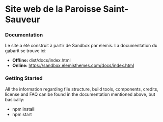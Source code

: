 # Site web de la Paroisse Saint-Sauveur

### Documentation
Le site a été construit à partir de Sandbox par elemis.
La documentation du gabarit se trouve ici:
- **Offline:** dist/docs/index.html
- **Online:** https://sandbox.elemisthemes.com/docs/index.html

### Getting Started
All the information regarding file structure, build tools, components, credits, license and FAQ can be found in the documentation mentioned above, but basically:
- npm install
- npm start
